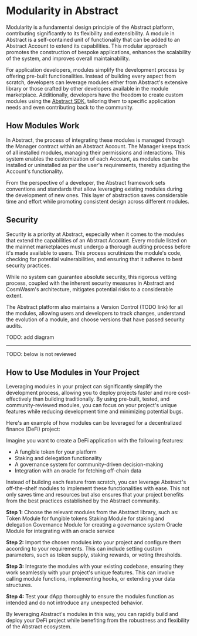 # Modularity in Abstract

Modularity is a fundamental design principle of the Abstract platform, contributing significantly to its flexibility and extensibility. A module in Abstract is a self-contained unit of functionality that can be added to an Abstract Account to extend its capabilities. This modular approach promotes the construction of bespoke applications, enhances the scalability of the system, and improves overall maintainability.

For application developers, modules simplify the development process by offering pre-built functionalities. Instead of building every aspect from scratch, developers can leverage modules either from Abstract's extensive library or those crafted by other developers available in the module marketplace. Additionally, developers have the freedom to create custom modules using the [Abstract SDK](https://docs.rs/abstract-sdk/latest/abstract_sdk), tailoring them to specific application needs and even contributing back to the community.

## How Modules Work

In Abstract, the process of integrating these modules is managed through the Manager contract within an Abstract Account. The Manager keeps track of all installed modules, managing their permissions and interactions. This system enables the customization of each Account, as modules can be installed or uninstalled as per the user's requirements, thereby adjusting the Account's functionality.

From the perspective of a developer, the Abstract framework sets conventions and standards that allow leveraging existing modules during the development of new ones. This layer of abstraction saves considerable time and effort while promoting consistent design across different modules.

## Security

Security is a priority at Abstract, especially when it comes to the modules that extend the capabilities of an Abstract Account. Every module listed on the mainnet marketplaces must undergo a thorough auditing process before it's made available to users. This process scrutinizes the module's code, checking for potential vulnerabilities, and ensuring that it adheres to best security practices.

While no system can guarantee absolute security, this rigorous vetting process, coupled with the inherent security measures in Abstract and CosmWasm's architecture, mitigates potential risks to a considerable extent.

The Abstract platform also maintains a Version Control (TODO link) for all the modules, allowing users and developers to track changes, understand the evolution of a module, and choose versions that have passed security audits. 



TODO: add diagram

------
TODO: below is not reviewed

## How to Use Modules in Your Project
Leveraging modules in your project can significantly simplify the development process, allowing you to deploy projects faster and more cost-effectively than building traditionally. By using pre-built, tested, and community-reviewed modules, you can focus on your project's unique features while reducing development time and minimizing potential bugs.

Here's an example of how modules can be leveraged for a decentralized finance (DeFi) project:

Imagine you want to create a DeFi application with the following features:

- A fungible token for your platform
- Staking and delegation functionality
- A governance system for community-driven decision-making
- Integration with an oracle for fetching off-chain data

Instead of building each feature from scratch, you can leverage Abstract's off-the-shelf modules to implement these functionalities with ease. This not only saves time and resources but also ensures that your project benefits from the best practices established by the Abstract community.

**Step 1:** Choose the relevant modules from the Abstract library, such as:
Token Module for fungible tokens
Staking Module for staking and delegation
Governance Module for creating a governance system
Oracle Module for integrating with an oracle service

**Step 2:** Import the chosen modules into your project and configure them according to your requirements. This can include setting custom parameters, such as token supply, staking rewards, or voting thresholds.

**Step 3:** Integrate the modules with your existing codebase, ensuring they work seamlessly with your project's unique features. This can involve calling module functions, implementing hooks, or extending your data structures.

**Step 4:** Test your dApp thoroughly to ensure the modules function as intended and do not introduce any unexpected behavior.

By leveraging Abstract's modules in this way, you can rapidly build and deploy your DeFi project while benefiting from the robustness and flexibility of the Abstract ecosystem.
